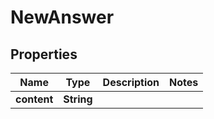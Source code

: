 

# NewAnswer


## Properties

| Name | Type | Description | Notes |
|------------ | ------------- | ------------- | -------------|
|**content** | **String** |  |  |



